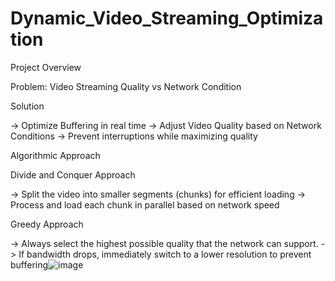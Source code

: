 # Dynamic_Video_Streaming_Optimization


Project Overview


Problem: Video Streaming Quality vs Network Condition


Solution


-> Optimize Buffering in real time
-> Adjust Video Quality based on Network Conditions
-> Prevent interruptions while maximizing quality


Algorithmic Approach


Divide and Conquer Approach


-> Split the video into smaller segments (chunks) for efficient loading
-> Process and load each chunk in parallel based on network speed


Greedy Approach


-> Always select the highest possible quality that the network can support.
-> If bandwidth drops, immediately switch to a lower resolution to prevent buffering![image](https://github.com/user-attachments/assets/a22cf0c2-8906-4c40-a99d-eddc7fe3896d)


